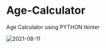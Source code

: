 # Age-Calculator
Age Calculator using PYTHON tkinter

![2021-08-11](https://user-images.githubusercontent.com/63855213/129060213-39bc70c8-5a37-479a-b2f3-b94299acb937.png)

